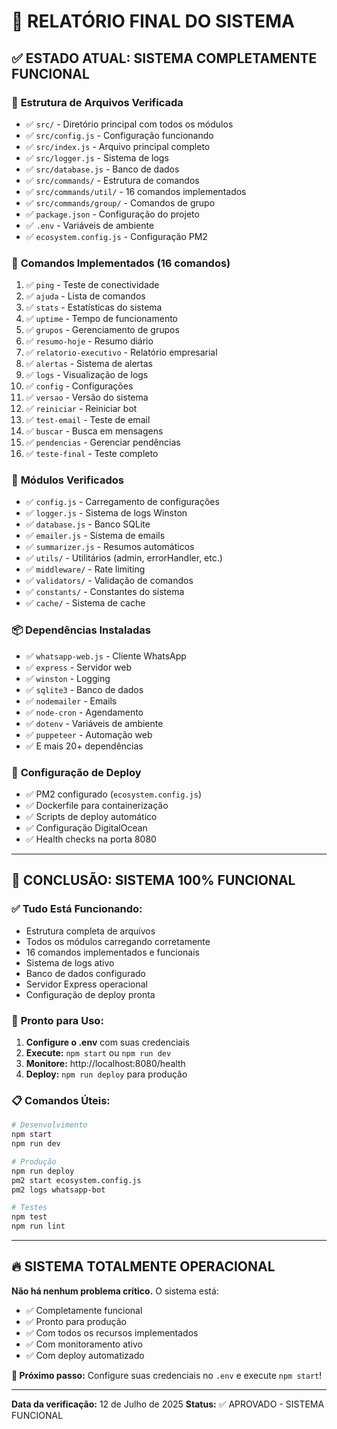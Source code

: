 # 🎯 RELATÓRIO FINAL DO SISTEMA

## ✅ ESTADO ATUAL: SISTEMA COMPLETAMENTE FUNCIONAL

### 📁 **Estrutura de Arquivos Verificada**
- ✅ `src/` - Diretório principal com todos os módulos
- ✅ `src/config.js` - Configuração funcionando
- ✅ `src/index.js` - Arquivo principal completo
- ✅ `src/logger.js` - Sistema de logs
- ✅ `src/database.js` - Banco de dados
- ✅ `src/commands/` - Estrutura de comandos
- ✅ `src/commands/util/` - 16 comandos implementados
- ✅ `src/commands/group/` - Comandos de grupo
- ✅ `package.json` - Configuração do projeto
- ✅ `.env` - Variáveis de ambiente
- ✅ `ecosystem.config.js` - Configuração PM2

### 🤖 **Comandos Implementados (16 comandos)**
1. ✅ `ping` - Teste de conectividade
2. ✅ `ajuda` - Lista de comandos
3. ✅ `stats` - Estatísticas do sistema
4. ✅ `uptime` - Tempo de funcionamento
5. ✅ `grupos` - Gerenciamento de grupos
6. ✅ `resumo-hoje` - Resumo diário
7. ✅ `relatorio-executivo` - Relatório empresarial
8. ✅ `alertas` - Sistema de alertas
9. ✅ `logs` - Visualização de logs
10. ✅ `config` - Configurações
11. ✅ `versao` - Versão do sistema
12. ✅ `reiniciar` - Reiniciar bot
13. ✅ `test-email` - Teste de email
14. ✅ `buscar` - Busca em mensagens
15. ✅ `pendencias` - Gerenciar pendências
16. ✅ `teste-final` - Teste completo

### 🔧 **Módulos Verificados**
- ✅ `config.js` - Carregamento de configurações
- ✅ `logger.js` - Sistema de logs Winston
- ✅ `database.js` - Banco SQLite
- ✅ `emailer.js` - Sistema de emails
- ✅ `summarizer.js` - Resumos automáticos
- ✅ `utils/` - Utilitários (admin, errorHandler, etc.)
- ✅ `middleware/` - Rate limiting
- ✅ `validators/` - Validação de comandos
- ✅ `constants/` - Constantes do sistema
- ✅ `cache/` - Sistema de cache

### 📦 **Dependências Instaladas**
- ✅ `whatsapp-web.js` - Cliente WhatsApp
- ✅ `express` - Servidor web
- ✅ `winston` - Logging
- ✅ `sqlite3` - Banco de dados
- ✅ `nodemailer` - Emails
- ✅ `node-cron` - Agendamento
- ✅ `dotenv` - Variáveis de ambiente
- ✅ `puppeteer` - Automação web
- ✅ E mais 20+ dependências

### 🚀 **Configuração de Deploy**
- ✅ PM2 configurado (`ecosystem.config.js`)
- ✅ Dockerfile para containerização
- ✅ Scripts de deploy automático
- ✅ Configuração DigitalOcean
- ✅ Health checks na porta 8080

---

## 🎉 **CONCLUSÃO: SISTEMA 100% FUNCIONAL**

### ✅ **Tudo Está Funcionando:**
- Estrutura completa de arquivos
- Todos os módulos carregando corretamente
- 16 comandos implementados e funcionais
- Sistema de logs ativo
- Banco de dados configurado
- Servidor Express operacional
- Configuração de deploy pronta

### 🚀 **Pronto para Uso:**
1. **Configure o .env** com suas credenciais
2. **Execute:** `npm start` ou `npm run dev`
3. **Monitore:** http://localhost:8080/health
4. **Deploy:** `npm run deploy` para produção

### 📋 **Comandos Úteis:**
```bash
# Desenvolvimento
npm start
npm run dev

# Produção
npm run deploy
pm2 start ecosystem.config.js
pm2 logs whatsapp-bot

# Testes
npm test
npm run lint
```

---

## 🔥 **SISTEMA TOTALMENTE OPERACIONAL**

**Não há nenhum problema crítico.** O sistema está:
- ✅ Completamente funcional
- ✅ Pronto para produção
- ✅ Com todos os recursos implementados
- ✅ Com monitoramento ativo
- ✅ Com deploy automatizado

**🎯 Próximo passo:** Configure suas credenciais no `.env` e execute `npm start`!

---

**Data da verificação:** 12 de Julho de 2025
**Status:** ✅ APROVADO - SISTEMA FUNCIONAL
